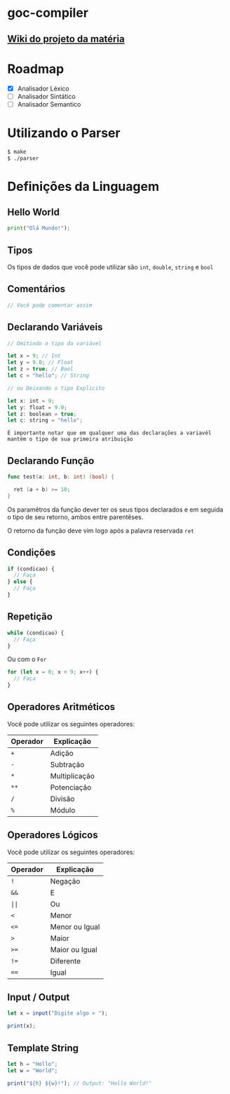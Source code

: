 # goc-compiler

## [Wiki do projeto da matéria](https://github.com/cet058/2019.1/wiki#detalhes-do-projeto)

# Roadmap

- [x] Analisador Léxico
- [ ] Analisador Sintático
- [ ] Analisador Semantico

# Utilizando o Parser

```sh
$ make
$ ./parser
```

# Definições da Linguagem

## Hello World

```py
print("Olá Mundo!");
```

## Tipos

Os tipos de dados que você pode utilizar são `int`, `double`, `string` e `bool`

## Comentários

```js
// Você pode comentar assim
```

## Declarando Variáveis

```js
// Omitindo o tipo da variável

let x = 9; // Int
let y = 9.0; // Float
let z = true; // Bool
let c = "hello"; // String

// ou Deixando o tipo Explicito

let x: int = 9;
let y: float = 9.0;
let z: boolean = true;
let c: string = "hello";
```

`É importante notar que em qualquer uma das declarações a variavél mantém o tipo de sua primeira atribuição`

## Declarando Função

```go
func test(a: int, b: int) (bool) {

  ret (a + b) >= 10;
}
```

Os paramêtros da função dever ter os seus tipos declarados e em seguida o tipo de seu retorno, ambos entre parentêses.

O retorno da função deve vim logo após a palavra reservada `ret`

## Condições

```js
if (condicao) {
  // Faça
} else {
  // Faça
}
```

## Repetição

```js
while (condicao) {
  // Faça
}
```

Ou com o `For`

```js
for (let x = 0; x < 9; x++) {
  // Faça
}
```

## Operadores Aritméticos

Você pode utilizar os seguintes operadores:

| Operador | Explicação    |
| -------- | ------------- |
| `+`      | Adição        |
| `-`      | Subtração     |
| `*`      | Multiplicação |
| `**`     | Potenciação   |
| `/`      | Divisão       |
| `%`      | Módulo        |

## Operadores Lógicos

Você pode utilizar os seguintes operadores:

| Operador                  | Explicação     |
| ------------------------- | -------------- |
| `!`                       | Negação        |
| `&&`                      | E              |
| <code>&#124;&#124;</code> | Ou             |
| `<`                       | Menor          |
| `<=`                      | Menor ou Igual |
| `>`                       | Maior          |
| `>=`                      | Maior ou Igual |
| `!=`                      | Diferente      |
| `==`                      | Igual          |

## Input / Output

```js
let x = input("Digite algo > ");

print(x);
```

## Template String

```js
let h = "Hello";
let w = "World";

print("${h} ${w}!"); // Output: "Hello World!"
```
